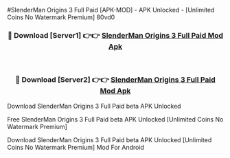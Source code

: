 #SlenderMan Origins 3 Full Paid [APK-MOD] - APK Unlocked - [Unlimited Coins No Watermark Premium] 80vd0



<div align="center">

<h3>🔴 Download [Server1] 👉👉 <a href="https://momento.my/?title=SlenderMan_Origins_3_Full_Paid">SlenderMan Origins 3 Full Paid Mod Apk</a></h3><br>

<h3>🔴 Download [Server2] 👉👉 <a href="https://momento.my/?title=SlenderMan_Origins_3_Full_Paid">SlenderMan Origins 3 Full Paid Mod Apk</a></h3>
</div>



Download SlenderMan Origins 3 Full Paid beta APK Unlocked

Free SlenderMan Origins 3 Full Paid beta APK Unlocked [Unlimited Coins No Watermark Premium]

Download SlenderMan Origins 3 Full Paid beta APK Unlocked [Unlimited Coins No Watermark Premium] Mod For Android
